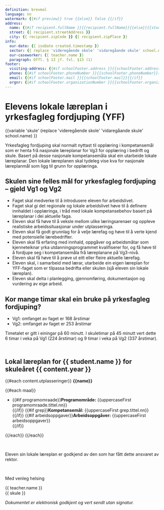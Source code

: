 ```yaml
---
definition: brevmal
language: nn
watermark: {{#if preview}} true {{else}} false {{/if}}
address:
  name: {{#if recipient.fullName }}{{recipient.fullName}}{{else}}{{student.name}}{{/if}}
  street: {{ recipient.streetAddress }}
  city: {{ recipient.zipCode }} {{ recipient.zipPlace }}
info:
  our-date: {{ isoDate created.timestamp }}
  sector: {{ replace 'videregående skole' 'vidaregåande skule' school.name }}
  our-caseworker: {{ teacher.name }}
  paragraph: Offl. § 13 jf. fvl. §13 (1)
footer:
  visiting-address: {{#if schoolFooter.address }}{{schoolFooter.address}}{{/if}}
  phone: {{#if schoolFooter.phoneNumber }}{{schoolFooter.phoneNumber}}{{/if}}
  email: {{#if schoolFooter.mail }}{{schoolFooter.mail}}{{/if}}
  orgnr: {{#if schoolFooter.organizationNumber }}{{schoolFooter.organizationNumber}}{{/if}}
---
```


# Elevens lokale læreplan i yrkesfagleg fordjuping (YFF)

{{variable 'skule' (replace 'videregående skole' 'vidaregåande skule' school.name) }}

Yrkesfagleg fordjuping skal normalt nyttast til opplæring i kompetansemål som er henta frå nasjonale læreplanar for Vg3 for opplæring i bedrift og skule. Basert på desse nasjonale kompetansemåla skal ein utarbeide lokale læreplanar. Den lokale læreplanen skal tydeleg vise kva for nasjonale læreplanmål som ligg til grunn for opplæringa.

## Skulen sine felles mål for yrkesfagleg fordjuping – gjeld Vg1 og Vg2

- Faget skal medverke til å introdusere eleven for arbeidslivet.
- Faget skal gi det regionale og lokale arbeidslivet høve til å definere innhaldet i opplæringa, i tråd med lokale kompetansebehov basert på læreplanar i dei aktuelle faga.
- Eleven skal få høve til å veksle mellom ulike læringsarenaer og oppleve realistiske arbeidssituasjonar under utplasseringa.
- Eleven skal få godt grunnlag for å velje lærefag og høve til å verte kjend med potensielle lærebedrifter.
- Eleven skal få erfaring med innhald, oppgåver og arbeidsmåtar som kjenneteiknar yrka utdanningsprogrammet kvalifiserer for, og få høve til å fordjupe seg i kompetansemåla frå læreplanane på Vg3-nivå.  
- Eleven skal få høve til å prøve ut eitt eller fleire aktuelle lærefag.
- Eleven skal, i samarbeid med lærar, utarbeide ein eigen læreplan for YFF-faget som er tilpassa bedrifta eller skulen (sjå eleven sin lokale læreplan).
- Eleven skal delta i planlegging, gjennomføring, dokumentasjon og vurdering av eige arbeid.

## Kor mange timar skal ein bruke på yrkesfagleg fordjuping?

- Vg1: omfanget av faget er 168 årstimar
- Vg2: omfanget av faget er 253 årstimar

Timetalet er gitt i einingar på 60 minutt. I skuletimar på 45 minutt vert dette 6 timar i veka på Vg1 (224 årstimar) og 9 timar i veka på Vg2 (337 årstimar).

<h2 class="pdf-pagebreak-before"><br />
  Lokal læreplan for {{ student.name }} for skuleåret {{ content.year }}
</h2>

{{#each content.utplasseringer}}
  **{{name}}**

{{#each maal}}

- {{#if programomraade}}**Programområde:** {{uppercaseFirst programomraade.tittel.nn}}<br />{{/if}}
  {{#if grep}}**Kompetansemål:** {{uppercaseFirst grep.tittel.nn}}<br />{{/if}}
  {{#if arbeidsoppgaver}}**Arbeidsoppgåver:** {{uppercaseFirst arbeidsoppgaver}}<br />{{/if}}

{{/each}}
{{/each}}

<br />

Eleven sin lokale læreplan er godkjend av den som har fått dette ansvaret av rektor.

<br/>

Med venleg helsing

{{ teacher.name }}<br />
{{ skule }}<br />

*Dokumentet er elektronisk godkjent og vert sendt utan signatur.*

